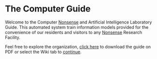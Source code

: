 # The Computer Guide
Welcome to the Computer [Nonsense](https://nonsense.ws) and Artificial Intelligence Laboratory Guide. This automated system train information models provided for the convenience of our residents and visitors to any [Nonsense](https://nonsense.ws) Research Facility.

Feel free to explore the organization, [click here](https://github.com/nonsensews/guide/raw/master/guide.pdf) to download the guide on PDF or select the Wiki tab to [continue](https://github.com/nonsensews/guide/wiki).
